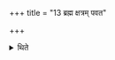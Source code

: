 +++
title = "13 ब्रह्म क्षत्रम् पवत"

+++

<details><summary>थिते</summary>

ब्रह्म क्षत्रं पवत इति सुरां प्रतिप्रस्थाता १३
</details>
